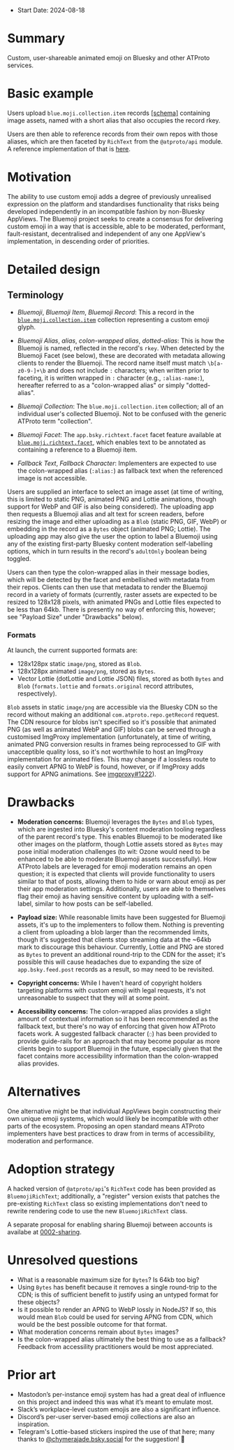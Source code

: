 - Start Date: 2024-08-18

# Summary

Custom, user-shareable animated emoji on Bluesky and other ATProto services.

# Basic example

Users upload `blue.moji.collection.item` records
[[schema]][schema_collection_item] containing image assets, named with a short
alias that also occupies the record rkey.

Users are then able to reference records from their own repos with those
aliases, which are then faceted by `RichText` from the `@atproto/api` module. A
reference implementation of that is [here][richtext_impl].

# Motivation

The ability to use custom emoji adds a degree of previously unrealised
expression on the platform and standardises functionality that risks being
developed independently in an incompatible fashion by non-Bluesky AppViews. The
Bluemoji project seeks to create a consensus for delivering custom emoji in a
way that is accessible, able to be moderated, performant, fault-resistant,
decentralised and independent of any one AppView's implementation, in descending
order of priorities.

# Detailed design

## Terminology

- _Bluemoji_, _Bluemoji Item_, _Bluemoji Record_: This a record in the
  [`blue.moji.collection.item`][schema_collection_item] collection representing
  a custom emoji glyph.

- _Bluemoji Alias_, _alias_, _colon-wrapped alias_, _dotted-alias_: This is how
  the Bluemoji is named, reflected in the record's `rkey`. When detected by the
  Bluemoji Facet (see below), these are decorated with metadata allowing clients
  to render the Bluemoji. The record name itself must match `\b[a-z0-9-]+\b` and
  does not include `:` characters; when written prior to faceting, it is written
  wrapped in `:` character (e.g., `:alias-name:`), hereafter referred to as a
  "colon-wrapped alias" or simply "dotted-alias".

- _Bluemoji Collection_: The `blue.moji.collection.item` collection; all of an
  individual user's collected Bluemoji. Not to be confused with the generic
  ATProto term "collection".

- _Bluemoji Facet_: The `app.bsky.richtext.facet` facet feature available at
  [`blue.moji.richtext.facet`][schema_richtext_facet], which enables text to be
  annotated as containing a reference to a Bluemoji item.

- _Fallback Text_, _Fallback Character_: Implementers are expected to use the
  colon-wrapped alias (`:alias:`) as fallback text when the referenced image is
  not accessible.

Users are supplied an interface to select an image asset (at time of writing,
this is limited to static PNG, animated PNG and Lottie animations, though
support for WebP and GIF is also being considered). The uploading app then
requests a Bluemoji alias and alt text for screen readers, before resizing the
image and either uploading as a `Blob` (static PNG, GIF, WebP) or embedding in
the record as a `Bytes` object (animated PNG; Lottie). The uploading app may
also give the user the option to label a Bluemoji using any of the existing
first-party Bluesky content moderation self-labelling options, which in turn
results in the record's `adultOnly` boolean being toggled.

Users can then type the colon-wrapped alias in their message bodies, which will
be detected by the facet and embellished with metadata from their repos. Clients
can then use that metadata to render the Bluemoji record in a variety of formats
(currently, raster assets are expected to be resized to 128x128 pixels, with
animated PNGs and Lottie files expected to be less than 64kb. There is presently
no way of enforcing this, however; see "Payload Size" under "Drawbacks" below).

### Formats

At launch, the current supported formats are:

- 128x128px static `image/png`, stored as `Blob`.
- 128x128px animated `image/png`, stored as `Bytes`.
- Vector Lottie (dotLottie and Lottie JSON) files, stored as both `Bytes` and
  `Blob` (`formats.lottie` and `formats.original` record attributes,
  respectively).

`Blob` assets in static `image/png` are accessible via the Bluesky CDN so the
record without making an additional `com.atproto.repo.getRecord` request. The
CDN resource for blobs isn't specified so it's possible that animated PNG (as
well as animated WebP and GIF) blobs can be served through a customised ImgProxy
implementation (unfortunately, at time of writing, animated PNG conversion
results in frames being reprocessed to GIF with unacceptible quality loss, so
it's not worthwhile to host an ImgProxy implementation for animated files. This
may change if a lossless route to easily convert APNG to WebP is found, however,
or if ImgProxy adds support for APNG animations. See
[imgproxy#1222][imgproxy_1222]).

# Drawbacks

- **Moderation concerns:** Bluemoji leverages the `Bytes` and `Blob` types,
  which are ingested into Bluesky's content moderation tooling regardless of the
  parent record's type. This enables Bluemoji to be moderated like other images
  on the platform, though Lottie assets stored as `Bytes` may pose initial
  moderation challenges (to wit: Ozone would need to be enhanced to be able to
  moderate Bluemoji assets successfully). How ATProto labels are leveraged for
  emoji moderation remains an open question; it is expected that clients will
  provide functionality to users similar to that of posts, allowing them to hide
  or warn about emoji as per their app moderation settings. Additionally, users
  are able to themselves flag their emoji as having sensitive content by
  uploading with a self-label, similar to how posts can be self-labelled.

- **Payload size:** While reasonable limits have been suggested for Bluemoji
  assets, it's up to the implementers to follow them. Nothing is preventing a
  client from uploading a blob larger than the recommended limits, though it's
  suggested that clients stop streaming data at the ~64kb mark to discourage
  this behaviour. Currently, Lottie and PNG are stored as `Bytes` to prevent an
  additional round-trip to the CDN for the asset; it's possible this will cause
  headaches due to expanding the size of `app.bsky.feed.post` records as a
  result, so may need to be revisited.

- **Copyright concerns:** While I haven't heard of copyright holders targeting
  platforms with custom emoji with legal requests, it's not unreasonable to
  suspect that they will at some point.

- **Accessibility concerns:** The colon-wrapped alias provides a slight amount
  of contextual information so it has been recommended as the fallback text, but
  there's no way of enforcing that given how ATProto facets work. A suggested
  fallback character (`◌`) has been provided to provide guide-rails for an
  approach that may become popular as more clients begin to support Bluemoji in
  the future, especially given that the facet contains more accessibility
  information than the colon-wrapped alias provides.

# Alternatives

One alternative might be that individual AppViews begin constructing their own
unique emoji systems, which would likely be incompatible with other parts of the
ecosystem. Proposing an open standard means ATProto implementers have best
practices to draw from in terms of accessibility, moderation and performance.

# Adoption strategy

A hacked version of `@atproto/api`'s `RichText` code has been provided as
`BluemojiRichText`; additionally, a "register" version exists that patches the
pre-existing `RichText` class so existing implementations don't need to rewrite
rendering code to use the new `BluemojiRichText` class.

A separate proposal for enabling sharing Bluemoji between accounts is availabe at [0002-sharing](/rcs/0002-sharing.md).

# Unresolved questions

- What is a reasonable maximum size for `Bytes`? Is 64kb too big?
- Using `Bytes` has benefit because it removes a single round-trip to the CDN;
  is this of sufficient benefit to justify using an untyped format for these
  objects?
- Is it possible to render an APNG to WebP lossly in NodeJS? If so, this would
  mean `Blob` could be used for serving APNG from CDN, which would be the best
  possible outcome for that format.
- What moderation concerns remain about `Bytes` images?
- Is the colon-wrapped alias ultimately the best thing to use as a fallback?
  Feedback from accessility practitioners would be most appreciated.

# Prior art

- Mastodon’s per-instance emoji system has had a great deal of influence on this
  project and indeed this was what it’s meant to emulate most.
- Slack’s workplace-level custom emojis are also a significant influence.
- Discord’s per-user server-based emoji collections are also an inspiration.
- Telegram's Lottie-based stickers inspired the use of that here; many thanks to
  [@chymerajade.bsky.social][chymerajade] for the suggestion! 💚

[schema_collection_item]: ../schema/blue.moji/collection/item.json
[schema_richtext_facet]: ../schema/blue.moji/richtext/facet.json
[richtext_impl]: ../lib/src//facet/BluemojiRichText.ts
[imgproxy_1222]: https://github.com/imgproxy/imgproxy/issues/1222
[chymerajade]: https://bsky.app/profile/chymerajade.bsky.social
[moji.blue]: https://bsky.app/profile/moji.blue

